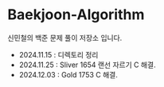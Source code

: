 # Baekjoon-Algorithm

신민철의 백준 문제 풀이 저장소 입니다.

* 2024.11.15 : 디렉토리 정리
* 2024.11.25 : Sliver 1654 랜선 자르기 C 해결.
* 2024.12.03 : Gold 1753 C 해결. 